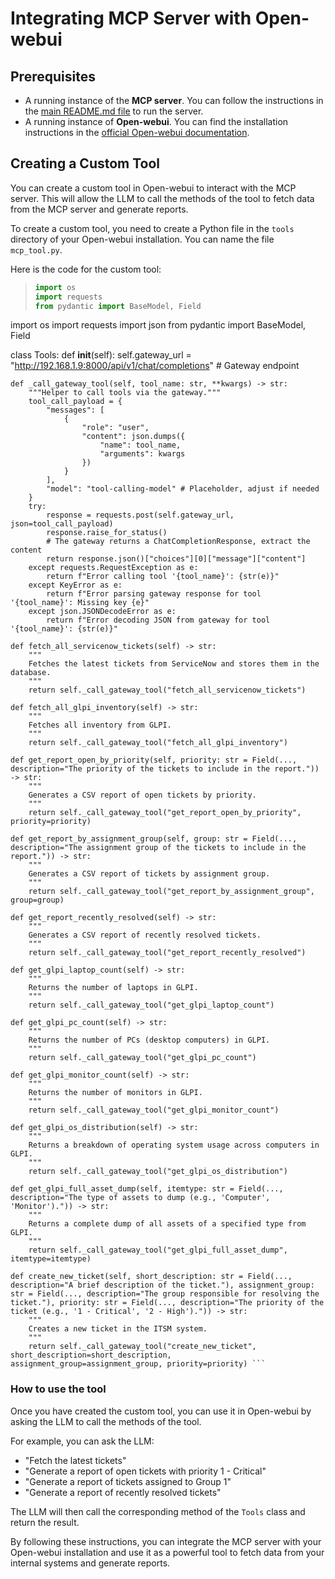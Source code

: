 # Integrating MCP Server with Open-webui

## Prerequisites

- A running instance of the **MCP server**. You can follow the instructions in the [main README.md file](../README.md) to run the server.
- A running instance of **Open-webui**. You can find the installation instructions in the [official Open-webui documentation](https://docs.openwebui.com/).

## Creating a Custom Tool

You can create a custom tool in Open-webui to interact with the MCP server. This will allow the LLM to call the methods of the tool to fetch data from the MCP server and generate reports.

To create a custom tool, you need to create a Python file in the `tools` directory of your Open-webui installation. You can name the file `mcp_tool.py`.

Here is the code for the custom tool:

> ```python
> import os
> import requests
> from pydantic import BaseModel, Field
>
import os
import requests
import json
from pydantic import BaseModel, Field

class Tools:
    def __init__(self):
        self.gateway_url = "http://192.168.1.9:8000/api/v1/chat/completions" # Gateway endpoint

    def _call_gateway_tool(self, tool_name: str, **kwargs) -> str:
        """Helper to call tools via the gateway."""
        tool_call_payload = {
            "messages": [
                {
                    "role": "user",
                    "content": json.dumps({
                        "name": tool_name,
                        "arguments": kwargs
                    })
                }
            ],
            "model": "tool-calling-model" # Placeholder, adjust if needed
        }
        try:
            response = requests.post(self.gateway_url, json=tool_call_payload)
            response.raise_for_status()
            # The gateway returns a ChatCompletionResponse, extract the content
            return response.json()["choices"][0]["message"]["content"]
        except requests.RequestException as e:
            return f"Error calling tool '{tool_name}': {str(e)}"
        except KeyError as e:
            return f"Error parsing gateway response for tool '{tool_name}': Missing key {e}"
        except json.JSONDecodeError as e:
            return f"Error decoding JSON from gateway for tool '{tool_name}': {str(e)}"

    def fetch_all_servicenow_tickets(self) -> str:
        """
        Fetches the latest tickets from ServiceNow and stores them in the database.
        """
        return self._call_gateway_tool("fetch_all_servicenow_tickets")

    def fetch_all_glpi_inventory(self) -> str:
        """
        Fetches all inventory from GLPI.
        """
        return self._call_gateway_tool("fetch_all_glpi_inventory")

    def get_report_open_by_priority(self, priority: str = Field(..., description="The priority of the tickets to include in the report.")) -> str:
        """
        Generates a CSV report of open tickets by priority.
        """
        return self._call_gateway_tool("get_report_open_by_priority", priority=priority)

    def get_report_by_assignment_group(self, group: str = Field(..., description="The assignment group of the tickets to include in the report.")) -> str:
        """
        Generates a CSV report of tickets by assignment group.
        """
        return self._call_gateway_tool("get_report_by_assignment_group", group=group)

    def get_report_recently_resolved(self) -> str:
        """
        Generates a CSV report of recently resolved tickets.
        """
        return self._call_gateway_tool("get_report_recently_resolved")

    def get_glpi_laptop_count(self) -> str:
        """
        Returns the number of laptops in GLPI.
        """
        return self._call_gateway_tool("get_glpi_laptop_count")

    def get_glpi_pc_count(self) -> str:
        """
        Returns the number of PCs (desktop computers) in GLPI.
        """
        return self._call_gateway_tool("get_glpi_pc_count")

    def get_glpi_monitor_count(self) -> str:
        """
        Returns the number of monitors in GLPI.
        """
        return self._call_gateway_tool("get_glpi_monitor_count")

    def get_glpi_os_distribution(self) -> str:
        """
        Returns a breakdown of operating system usage across computers in GLPI.
        """
        return self._call_gateway_tool("get_glpi_os_distribution")

    def get_glpi_full_asset_dump(self, itemtype: str = Field(..., description="The type of assets to dump (e.g., 'Computer', 'Monitor').")) -> str:
        """
        Returns a complete dump of all assets of a specified type from GLPI.
        """
        return self._call_gateway_tool("get_glpi_full_asset_dump", itemtype=itemtype)

    def create_new_ticket(self, short_description: str = Field(..., description="A brief description of the ticket."), assignment_group: str = Field(..., description="The group responsible for resolving the ticket."), priority: str = Field(..., description="The priority of the ticket (e.g., '1 - Critical', '2 - High').")) -> str:
        """
        Creates a new ticket in the ITSM system.
        """
        return self._call_gateway_tool("create_new_ticket", short_description=short_description, assignment_group=assignment_group, priority=priority) ```

### How to use the tool

Once you have created the custom tool, you can use it in Open-webui by asking the LLM to call the methods of the tool.

For example, you can ask the LLM:

- "Fetch the latest tickets"
- "Generate a report of open tickets with priority 1 - Critical"
- "Generate a report of tickets assigned to Group 1"
- "Generate a report of recently resolved tickets"

The LLM will then call the corresponding method of the `Tools` class and return the result.

By following these instructions, you can integrate the MCP server with your Open-webui installation and use it as a powerful tool to fetch data from your internal systems and generate reports.